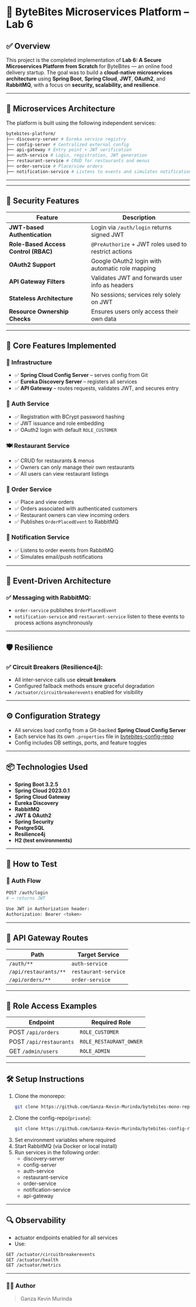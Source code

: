 # 🍔 ByteBites Microservices Platform – Lab 6

## ✅ Overview

This project is the completed implementation of **Lab 6: A Secure Microservices Platform from Scratch** for ByteBites — an online food delivery startup. The goal was to build a **cloud-native microservices architecture** using **Spring Boot**, **Spring Cloud**, **JWT**, **OAuth2**, and **RabbitMQ**, with a focus on **security, scalability, and resilience**.

---

## 🧱 Microservices Architecture

The platform is built using the following independent services:

```bash
bytebites-platform/
├── discovery-server # Eureka service registry
├── config-server # Centralized external config
├── api-gateway # Entry point + JWT verification
├── auth-service # Login, registration, JWT generation
├── restaurant-service # CRUD for restaurants and menus
├── order-service # Place/view orders
├── notification-service # Listens to events and simulates notifications
```

---


---

## 🔐 Security Features

| Feature                  | Description |
|--------------------------|-------------|
| **JWT-based Authentication** | Login via `/auth/login` returns signed JWT |
| **Role-Based Access Control (RBAC)** | `@PreAuthorize` + JWT roles used to restrict actions |
| **OAuth2 Support** | Google OAuth2 login with automatic role mapping |
| **API Gateway Filters** | Validates JWT and forwards user info as headers |
| **Stateless Architecture** | No sessions; services rely solely on JWT |
| **Resource Ownership Checks** | Ensures users only access their own data |

---

## 🔄 Core Features Implemented

### 🧩 Infrastructure
- ✅ **Spring Cloud Config Server** – serves config from Git
- ✅ **Eureka Discovery Server** – registers all services
- ✅ **API Gateway** – routes requests, validates JWT, and secures entry

### 👥 Auth Service
- ✅ Registration with BCrypt password hashing
- ✅ JWT issuance and role embedding
- ✅ OAuth2 login with default `ROLE_CUSTOMER`

### 🍽️ Restaurant Service
- ✅ CRUD for restaurants & menus
- ✅ Owners can only manage their own restaurants
- ✅ All users can view restaurant listings

### 🛒 Order Service
- ✅ Place and view orders
- ✅ Orders associated with authenticated customers
- ✅ Restaurant owners can view incoming orders
- ✅ Publishes `OrderPlacedEvent` to RabbitMQ

### 🔔 Notification Service
- ✅ Listens to order events from RabbitMQ
- ✅ Simulates email/push notifications

---

## 🚀 Event-Driven Architecture

### ✅ Messaging with RabbitMQ:
- `order-service` publishes `OrderPlacedEvent`
- `notification-service` and `restaurant-service` listen to these events to process actions asynchronously

---

## 🛡️ Resilience

### ✅ Circuit Breakers (Resilience4j):
- All inter-service calls use **circuit breakers**
- Configured fallback methods ensure graceful degradation
- `/actuator/circuitbreakerevents` enabled for visibility

---

## ⚙️ Configuration Strategy

- All services load config from a Git-backed **Spring Cloud Config Server**
- Each service has its own `.properties` file in [bytebites-config-repo](https://github.com/your-username/bytebites-config-repo)
- Config includes DB settings, ports, and feature toggles

---

## 📦 Technologies Used

- **Spring Boot 3.2.5**
- **Spring Cloud 2023.0.1**
- **Spring Cloud Gateway**
- **Eureka Discovery**
- **RabbitMQ**
- **JWT & OAuth2**
- **Spring Security**
- **PostgreSQL**
- **Resilience4j**
- **H2 (test environments)**

---

## 🧪 How to Test

### 🔐 Auth Flow
```bash
POST /auth/login
# → returns JWT

Use JWT in Authorization header:
Authorization: Bearer <token>
```

---

## 🔁 API Gateway Routes
| Path                  | Target Service       |
| --------------------- | -------------------- |
| `/auth/**`            | `auth-service`       |
| `/api/restaurants/**` | `restaurant-service` |
| `/api/orders/**`      | `order-service`      |


---

## 🧪 Role Access Examples

| Endpoint                | Required Role           |
| ----------------------- | ----------------------- |
| POST `/api/orders`      | `ROLE_CUSTOMER`         |
| POST `/api/restaurants` | `ROLE_RESTAURANT_OWNER` |
| GET `/admin/users`      | `ROLE_ADMIN`            |


---

## 🛠️ Setup Instructions

1. Clone the monorepo:
    ```bash
   git clone https://github.com/Ganza-Kevin-Murinda/bytebites-mono-repo.git
    ```
2. Clone the config-repo(`private`):
    ```bash
   git clone https://github.com/Ganza-Kevin-Murinda/bytebites-config-repo.git
    ```
3. Set environment variables where required
4. Start RabbitMQ (via Docker or local install)
5. Run services in the following order:
    - discovery-server
    - config-server
    - auth-service
    - restaurant-service
    - order-service
    - notification-service
    - api-gateway
   
---

## 🔍 Observability
- actuator endpoints enabled for all services
- Use:
```bash
GET /actuator/circuitbreakerevents
GET /actuator/health
GET /actuator/metrics
```
---

### 👨‍💻 Author
> Ganza Kevin Murinda